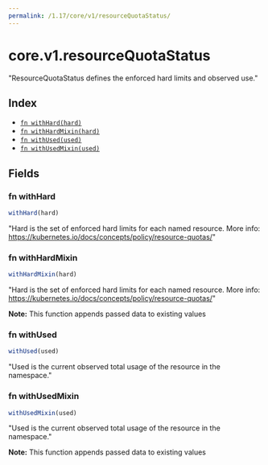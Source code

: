 ```yaml
---
permalink: /1.17/core/v1/resourceQuotaStatus/
---
```


# core.v1.resourceQuotaStatus

"ResourceQuotaStatus defines the enforced hard limits and observed use."

## Index

* [`fn withHard(hard)`](#fn-withhard)
* [`fn withHardMixin(hard)`](#fn-withhardmixin)
* [`fn withUsed(used)`](#fn-withused)
* [`fn withUsedMixin(used)`](#fn-withusedmixin)

## Fields

### fn withHard

```ts
withHard(hard)
```

"Hard is the set of enforced hard limits for each named resource. More info: https://kubernetes.io/docs/concepts/policy/resource-quotas/"

### fn withHardMixin

```ts
withHardMixin(hard)
```

"Hard is the set of enforced hard limits for each named resource. More info: https://kubernetes.io/docs/concepts/policy/resource-quotas/"

**Note:** This function appends passed data to existing values

### fn withUsed

```ts
withUsed(used)
```

"Used is the current observed total usage of the resource in the namespace."

### fn withUsedMixin

```ts
withUsedMixin(used)
```

"Used is the current observed total usage of the resource in the namespace."

**Note:** This function appends passed data to existing values